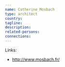 ```yaml
---
name: Catherine Mosbach
type: architect
country:
tagline:
description:
related-persons:
connections:
---
```

Links:
* <http://www.mosbach.fr/>
